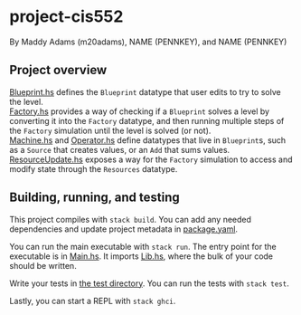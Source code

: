 # project-cis552
By Maddy Adams (m20adams), NAME (PENNKEY), and NAME (PENNKEY)

## Project overview
[Blueprint.hs](src/Blueprint.hs) defines the `Blueprint` datatype that user edits to try to solve the level.  
[Factory.hs](src/Factory.hs) provides a way of checking if a `Blueprint` solves a level by converting it into the `Factory` datatype, and then running multiple steps of the `Factory` simulation until the level is solved (or not).  
[Machine.hs](src/Machine.hs) and [Operator.hs](src/Operator.hs) define datatypes that live in `Blueprint`s, such as a `Source` that creates values, or an `Add` that sums values.  
[ResourceUpdate.hs](src/ResourceUpdate.hs) exposes a way for the `Factory` simulation to access and modify state through the `Resources` datatype.  

## Building, running, and testing

This project compiles with `stack build`. You can add any needed dependencies
and update project metadata in [package.yaml](package.yaml).

You can run the main executable with `stack run`. The entry point for the
executable is in [Main.hs](app/Main.hs). It imports [Lib.hs](src/Lib.hs),
where the bulk of your code should be written.

Write your tests in [the test directory](test/Spec.hs). You can run the tests
with `stack test`. 

Lastly, you can start a REPL with `stack ghci`.
